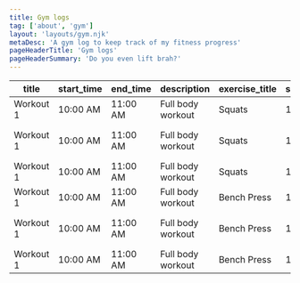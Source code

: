 ```yaml
---
title: Gym logs
tag: ['about', 'gym']
layout: 'layouts/gym.njk'
metaDesc: 'A gym log to keep track of my fitness progress'
pageHeaderTitle: 'Gym logs'
pageHeaderSummary: 'Do you even lift brah?'
---
```


| title     | start_time | end_time | description       | exercise_title | superset_id | exercise_notes                | set_index | set_type    | weight_kg | reps | distance_km | duration_seconds | rpe |
| --------- | ---------- | -------- | ----------------- | -------------- | ----------- | ----------------------------- | --------- | ----------- | --------- | ---- | ----------- | ---------------- | --- |
| Workout 1 | 10:00 AM   | 11:00 AM | Full body workout | Squats         | 1           | Start with light warm-up sets | 1         | Warm-up     | -         | -    | -           | -                | -   |
| Workout 1 | 10:00 AM   | 11:00 AM | Full body workout | Squats         | 1           | Increase weight gradually     | 2         | Working Set | 80        | 8    | -           | -                | -   |
| Workout 1 | 10:00 AM   | 11:00 AM | Full body workout | Squats         | 1           | Final set, push to failure    | 3         | Working Set | 90        | 6    | -           | -                | -   |
| Workout 1 | 10:00 AM   | 11:00 AM | Full body workout | Bench Press    | 1           | Start with light warm-up sets | 1         | Warm-up     | -         | -    | -           | -                | -   |
| Workout 1 | 10:00 AM   | 11:00 AM | Full body workout | Bench Press    | 1           | Increase weight gradually     | 2         | Working Set | 60        | 10   | -           | -                | -   |
| Workout 1 | 10:00 AM   | 11:00 AM | Full body workout | Bench Press    | 1           | Final set, push to failure    | 3         | Working Set | 70        | 8    | -           | -                | -   |
